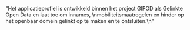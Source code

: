 "Het applicatieprofiel is ontwikkeld binnen het project GIPOD als Gelinkte Open Data en laat toe om innames, \nmobiliteitsmaatregelen en hinder op het openbaar domein gelinkt op te maken en te ontsluiten.\n"